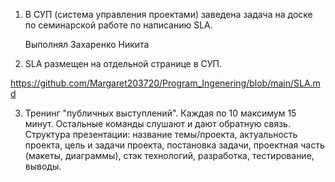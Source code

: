 1. В СУП (система управления проектами) заведена задача на доске по семинарской работе по написанию SLA.

   Выполнял Захаренко Никита

2. SLA размещен на отдельной странице в СУП.

https://github.com/Margaret203720/Program_Ingenering/blob/main/SLA.md

3. Тренинг "публичных выступлений". Каждая по 10 максимум 15 минут. Остальные команды слушают и дают обратную связь. Структура презентации: название темы/проекта, актуальность проекта, цель и задачи проекта, постановка задачи, проектная часть (макеты, диаграммы), стэк технологий, разработка, тестирование, выводы.
